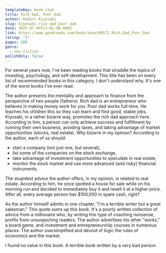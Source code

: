 ```yaml
---
templateKey: book-item
title: Rich Dad, Poor Dad
author: Robert Kiyosaki
slug: kiyosaki rich dad poor dad
date: 2025-07-04T13:01:00.000Z
link: https://www.goodreads.com/book/show/69571.Rich_Dad_Poor_Dad
rating: "1"
pages: 208
genre:
  - non-fiction
polishOnly: false
---
```

For several years now, I've been reading books that straddle the topics of investing, psychology, and self-development. This title has been on every list of recommended books in this category. I don't understand why. It's one of the worst books I've ever read.

The author presents the mentality and approach to finance from the perspective of two people (fathers). Rich dad is an entrepreneur who believes in making money work for you. Poor dad works full-time. He teaches his children this so they can learn and find good, stable jobs. Kiyosaki, in a rather bizarre way, promotes the rich dad approach here. According to him, a person can only achieve success and fulfillment by running their own business, avoiding taxes, and taking advantage of market opportunities (stocks, real estate).
Why bizarre in my opinion? According to the author, each of us should:
- start a company (not just one, but several),
- list some of the companies on the stock exchange,
- take advantage of investment opportunities to speculate in real estate,
- monitor the stock market and use more advanced (and risky) financial instruments.

The stupidest advice the author offers, in my opinion, is related to real estate. According to him, he once spotted a house for sale while on his morning run and decided to immediately buy it and resell it at a higher price. After all, every average person has $100,000 in spare cash, right?

As the author himself admits in one chapter, "I'm a terrible writer but a great salesman." This quote sums up this book. It's a poorly written collection of advice from a millionaire who, by writing this type of coaching nonsense, profits from unsuspecting readers. The author advertises his other "works," a board game, and investment and entrepreneurship courses in numerous places. The author oversimplified and devoid of logic the rules of economics and the market.

I found no value in this book. A terrible book written by a very bad person.

